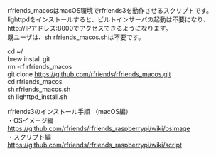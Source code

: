 rfriends_macosはmacOS環境でrfriends3を動作させるスクリプトです。  
lighttpdをインストールすると、ビルトインサーバの起動は不要になり、http://IPアドレス:8000でアクセスできるようになります。  
既ユーザは、sh rfriends_macos.shは不要です。  
  
cd ~/  
brew install git  
rm -rf rfriends_macos  
git clone https://github.com/rfriends/rfriends_macos.git  
cd rfriends_macos  
sh rfriends_macos.sh  
sh lighttpd_install.sh  
  
rfriends3のインストール手順 （macOS編）  
・OSイメージ編  
https://github.com/rfriends/rfriends_raspberrypi/wiki/osimage  
・スクリプト編  
https://github.com/rfriends/rfriends_raspberrypi/wiki/script  
